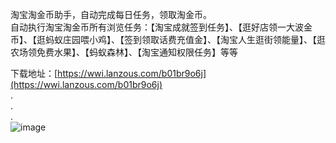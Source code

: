 淘宝淘金币助手，自动完成每日任务，领取淘金币。  
自动执行淘宝淘金币所有浏览任务：【淘宝成就签到任务】、【逛好店领一大波金币】、【逛蚂蚁庄园喂小鸡】、【签到领取话费充值金】、【淘宝人生逛街领能量】、【逛农场领免费水果】、【蚂蚁森林】、【淘宝通知权限任务】等等  
  
下载地址：[https://wwi.lanzous.com/b01br9o6j](https://wwi.lanzous.com/b01br9o6j)  
.  
.  
.  
![image](https://github.com/yunyunv/taojinbi/blob/main/%E6%88%AA%E5%9B%BE.png)  
